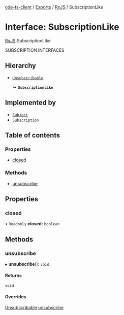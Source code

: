 [ode-ts-client](../README.md) / [Exports](../modules.md) / [RxJS](../modules/RxJS.md) / SubscriptionLike

# Interface: SubscriptionLike

[RxJS](../modules/RxJS.md).SubscriptionLike

SUBSCRIPTION INTERFACES

## Hierarchy

- [`Unsubscribable`](RxJS.Unsubscribable.md)

  ↳ **`SubscriptionLike`**

## Implemented by

- [`Subject`](../classes/RxJS.Subject.md)
- [`Subscription`](../classes/RxJS.Subscription.md)

## Table of contents

### Properties

- [closed](RxJS.SubscriptionLike.md#closed)

### Methods

- [unsubscribe](RxJS.SubscriptionLike.md#unsubscribe)

## Properties

### closed

• `Readonly` **closed**: `boolean`

## Methods

### unsubscribe

▸ **unsubscribe**(): `void`

#### Returns

`void`

#### Overrides

[Unsubscribable](RxJS.Unsubscribable.md).[unsubscribe](RxJS.Unsubscribable.md#unsubscribe)
